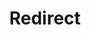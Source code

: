 ﻿---
layout: src/layouts/Redirect.astro
title: Redirect
redirect: https://yamldoc.liuyan.wang/docs/octopus-rest-api/octopus-cli/build-information
pubDate:  2023-01-01
navSearch: false
navSitemap: false
navMenu: false
---
